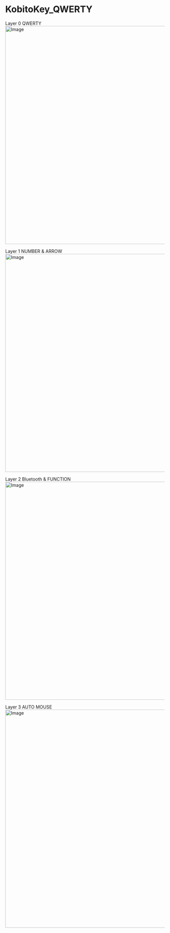 # KobitoKey_QWERTY

Layer 0 QWERTY
<img width="1280" height="690" alt="Image" src="https://github.com/user-attachments/assets/ef0797b7-a63f-4632-912d-9b5d0115769f" />

Layer 1 NUMBER & ARROW
<img width="1280" height="690" alt="Image" src="https://github.com/user-attachments/assets/d6347b3c-a238-4278-bacd-e58195774d0e" />

Layer 2 Bluetooth & FUNCTION
<img width="1280" height="690" alt="Image" src="https://github.com/user-attachments/assets/42ea9497-87a7-43d3-8333-2bb7c986e9dc" />

Layer 3 AUTO MOUSE
<img width="1280" height="690" alt="Image" src="https://github.com/user-attachments/assets/c61d35f0-b513-4cb2-9f44-79f487ca8b2a" />
